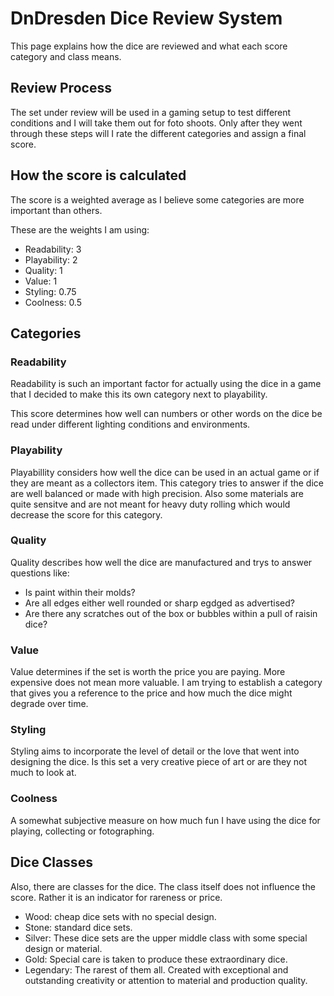 # DnDresden Dice Review System

This page explains how the dice are reviewed and what each score category and class means.

## Review Process

The set under review will be used in a gaming setup to test different conditions and I will take them out for foto shoots. Only after they went through these steps will I rate the different categories and assign a final score.

## How the score is calculated

The score is a weighted average as I believe some categories are more important than others.

These are the weights I am using:

- Readability: 3
- Playability: 2
- Quality: 1
- Value: 1
- Styling: 0.75
- Coolness: 0.5

## Categories

### Readability

Readability is such an important factor for actually using the dice in a game that I decided to make this its own category next to playability.

This score determines how well can numbers or other words on the dice be read under different lighting conditions and environments.

### Playability

Playabillity considers how well the dice can be used in an actual game or if they are meant as a collectors item. This category tries to answer if the dice are well balanced or made with high precision. Also some materials are quite sensitve and are not meant for heavy duty rolling which would decrease the score for this category.

### Quality

Quality describes how well the dice are manufactured and trys to answer questions like:

- Is paint within their molds?
- Are all edges either well rounded or sharp egdged as advertised?
- Are there any scratches out of the box or bubbles within a pull of raisin dice?

### Value

Value determines if the set is worth the price you are paying. More expensive does not mean more valuable. I am trying to establish a category that gives you a reference to the price and how much the dice might degrade over time.

### Styling

Styling aims to incorporate the level of detail or the love that went into designing the dice. Is this set a very creative piece of art or are they not much to look at.

### Coolness

A somewhat subjective measure on how much fun I have using the dice for playing, collecting or fotographing.

## Dice Classes

Also, there are classes for the dice. The class itself does not influence the score. Rather it is an indicator for rareness or price.

- Wood: cheap dice sets with no special design.
- Stone: standard dice sets.
- Silver: These dice sets are the upper middle class with some special design or material.
- Gold: Special care is taken to produce these extraordinary dice.
- Legendary: The rarest of them all. Created with exceptional and outstanding creativity or attention to material and production quality.
